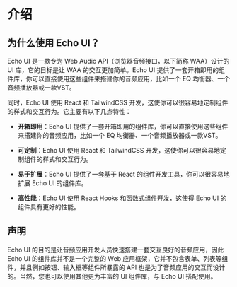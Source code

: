 # 介绍

## 为什么使用 Echo UI？

Echo UI 是一款专为 Web Audio API（浏览器音频接口，以下简称 WAA）设计的 UI 库，它的目标是让 WAA 的交互更加简单。Echo UI 提供了一套开箱即用的组件库，你可以直接使用这些组件来搭建你的音频应用，比如一个 EQ 均衡器、一个音频播放器或一款VST。

同时，Echo UI 使用 React 和 TailwindCSS 开发，这使你可以很容易地定制组件的样式和交互行为。它主要有以下几点特性：

- **开箱即用**：Echo UI 提供了一套开箱即用的组件库，你可以直接使用这些组件来搭建你的音频应用，比如一个 EQ 均衡器、一个音频播放器或一款VST。

- **可定制**：Echo UI 使用 React 和 TailwindCSS 开发，这使你可以很容易地定制组件的样式和交互行为。

- **易于扩展**：Echo UI 提供了一套基于 React 的组件开发工具，你可以很容易地扩展 Echo UI 的组件库。

- **高性能**：Echo UI 使用 React Hooks 和函数式组件开发，这使得 Echo UI 的组件具有更好的性能。

## 声明

Echo UI 的目的是让音频应用开发人员快速搭建一套交互良好的音频应用，因此 Echo UI 的组件库并不是一个完整的 Web 应用框架，它并不包含表单、列表等组件，并且例如按钮、输入框等组件所暴露的 API 也是为了音频应用的交互而设计的。当然，您也可以使用其他更为丰富的 UI 组件库，与 Echo UI 搭配使用。
